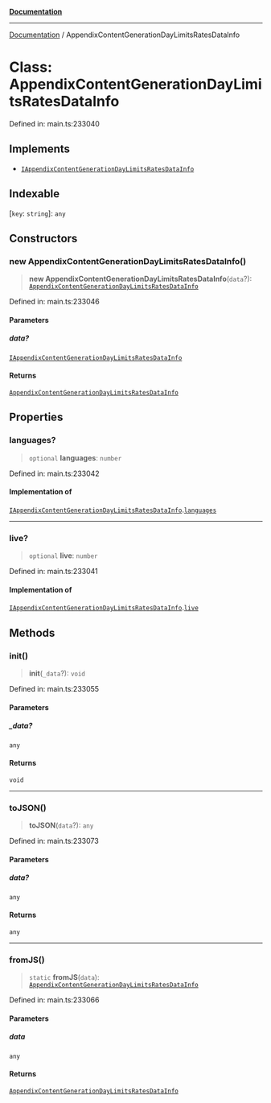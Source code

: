[**Documentation**](../README.md)

***

[Documentation](../README.md) / AppendixContentGenerationDayLimitsRatesDataInfo

# Class: AppendixContentGenerationDayLimitsRatesDataInfo

Defined in: main.ts:233040

## Implements

- [`IAppendixContentGenerationDayLimitsRatesDataInfo`](../interfaces/IAppendixContentGenerationDayLimitsRatesDataInfo.md)

## Indexable

\[`key`: `string`\]: `any`

## Constructors

### new AppendixContentGenerationDayLimitsRatesDataInfo()

> **new AppendixContentGenerationDayLimitsRatesDataInfo**(`data`?): [`AppendixContentGenerationDayLimitsRatesDataInfo`](AppendixContentGenerationDayLimitsRatesDataInfo.md)

Defined in: main.ts:233046

#### Parameters

##### data?

[`IAppendixContentGenerationDayLimitsRatesDataInfo`](../interfaces/IAppendixContentGenerationDayLimitsRatesDataInfo.md)

#### Returns

[`AppendixContentGenerationDayLimitsRatesDataInfo`](AppendixContentGenerationDayLimitsRatesDataInfo.md)

## Properties

### languages?

> `optional` **languages**: `number`

Defined in: main.ts:233042

#### Implementation of

[`IAppendixContentGenerationDayLimitsRatesDataInfo`](../interfaces/IAppendixContentGenerationDayLimitsRatesDataInfo.md).[`languages`](../interfaces/IAppendixContentGenerationDayLimitsRatesDataInfo.md#languages)

***

### live?

> `optional` **live**: `number`

Defined in: main.ts:233041

#### Implementation of

[`IAppendixContentGenerationDayLimitsRatesDataInfo`](../interfaces/IAppendixContentGenerationDayLimitsRatesDataInfo.md).[`live`](../interfaces/IAppendixContentGenerationDayLimitsRatesDataInfo.md#live)

## Methods

### init()

> **init**(`_data`?): `void`

Defined in: main.ts:233055

#### Parameters

##### \_data?

`any`

#### Returns

`void`

***

### toJSON()

> **toJSON**(`data`?): `any`

Defined in: main.ts:233073

#### Parameters

##### data?

`any`

#### Returns

`any`

***

### fromJS()

> `static` **fromJS**(`data`): [`AppendixContentGenerationDayLimitsRatesDataInfo`](AppendixContentGenerationDayLimitsRatesDataInfo.md)

Defined in: main.ts:233066

#### Parameters

##### data

`any`

#### Returns

[`AppendixContentGenerationDayLimitsRatesDataInfo`](AppendixContentGenerationDayLimitsRatesDataInfo.md)
